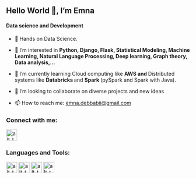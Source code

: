 ## Hello World 👋, I’m Emna

#### Data science and Development 

- 👋 Hands on Data Science. 

- 👀 I’m interested in <b> Python, Django, Flask, Statistical Modeling, Machine Learning, Natural Language Processing, Deep learning, Graph theory, Data analysis,...</b>

- 🌱 I’m currently learning Cloud computing like <b> AWS and </b> Distributed systems like <b> Databricks </b> and <b> Spark </b> (pySpark and Spark with Java).

- 💞️ I’m looking to collaborate on diverse projects and new ideas

- 📫 How to reach me: <a href = "mailto: emna.debbabii@gmail.com">emna.debbabii@gmail.com</a>

### Connect with me:
[<img alt="alt_text" width="30px" src="https://e7.pngegg.com/pngimages/573/791/png-clipart-computer-icons-linkedin-logo-advertising-carex-blue-text.png" />](https://www.linkedin.com/in/debbabi-emna-/)

### Languages and Tools:
[<img alt="alt_text" width="30px" src="https://cdn.worldvectorlogo.com/logos/django.svg" />](https://www.djangoproject.com/)
[<img alt="alt_text" width="30px" src="https://www.pngfind.com/pngs/m/62-626422_python-logo-clipart-drawing-flask-hd-png-download.png" />](https://flask.palletsprojects.com/en/2.2.x/)
[<img alt="alt_text" width="30px" src="https://w7.pngwing.com/pngs/573/501/png-transparent-python-computer-icons-programming-language-font-awesome-github-angle-text-logo.png" />](https://www.gnu.org/software/bash/)
[<img alt="alt_text" width="30px" src="https://w7.pngwing.com/pngs/573/501/png-transparent-python-computer-icons-programming-language-font-awesome-github-angle-text-logo.png" />](https://www.gnu.org/software/bash/)


